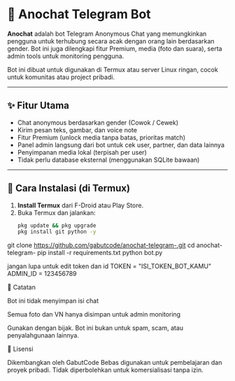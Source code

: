# 🤖 Anochat Telegram Bot

**Anochat** adalah bot Telegram Anonymous Chat yang memungkinkan pengguna untuk terhubung secara acak dengan orang lain berdasarkan gender. Bot ini juga dilengkapi fitur Premium, media (foto dan suara), serta admin tools untuk monitoring pengguna.

Bot ini dibuat untuk digunakan di Termux atau server Linux ringan, cocok untuk komunitas atau project pribadi.

---

## ✨ Fitur Utama

- Chat anonymous berdasarkan gender (Cowok / Cewek)
- Kirim pesan teks, gambar, dan voice note
- Fitur Premium (unlock media tanpa batas, prioritas match)
- Panel admin langsung dari bot untuk cek user, partner, dan data lainnya
- Penyimpanan media lokal (terpisah per user)
- Tidak perlu database eksternal (menggunakan SQLite bawaan)

---

## 🔧 Cara Instalasi (di Termux)

1. **Install Termux** dari F-Droid atau Play Store.
2. Buka Termux dan jalankan:
   ```bash
   pkg update && pkg upgrade
   pkg install git python -y
git clone https://github.com/gabutcode/anochat-telegram-.git
cd anochat-telegram-
pip install -r requirements.txt
python bot.py

jangan lupa untuk edit token dan id
TOKEN = "ISI_TOKEN_BOT_KAMU"
ADMIN_ID = 123456789

📌 Catatan

Bot ini tidak menyimpan isi chat

Semua foto dan VN hanya disimpan untuk admin monitoring

Gunakan dengan bijak. Bot ini bukan untuk spam, scam, atau penyalahgunaan lainnya.

📜 Lisensi

Dikembangkan oleh GabutCode
Bebas digunakan untuk pembelajaran dan proyek pribadi.
Tidak diperbolehkan untuk komersialisasi tanpa izin.
